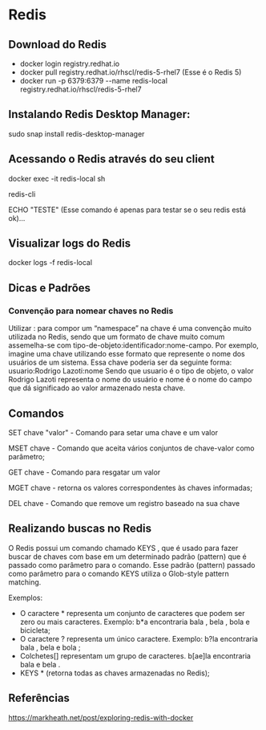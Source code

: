 # Redis

## Download do Redis

- docker login registry.redhat.io
- docker pull registry.redhat.io/rhscl/redis-5-rhel7 (Esse é o Redis 5)
- docker run -p 6379:6379 --name redis-local registry.redhat.io/rhscl/redis-5-rhel7

## Instalando Redis Desktop Manager:
 
sudo snap install redis-desktop-manager

## Acessando o Redis através do seu client

docker exec -it redis-local sh

redis-cli

ECHO "TESTE" (Esse comando é apenas para testar se o seu redis está ok)...

## Visualizar logs do Redis

docker logs -f redis-local

## Dicas e Padrões

### Convenção para nomear chaves no Redis

Utilizar : para compor um “namespace” na chave é uma convenção
muito utilizada no Redis, sendo que um formato de chave muito
comum assemelha-se com tipo-de-objeto:identificador:nome-campo.
Por exemplo, imagine uma chave utilizando esse formato que represente
o nome dos usuários de um sistema. Essa chave poderia ser da seguinte
forma:
usuario:Rodrigo Lazoti:nome
Sendo que usuario é o tipo de objeto, o valor Rodrigo Lazoti
representa o nome do usuário e nome é o nome do campo que dá significado
ao valor armazenado nesta chave.

## Comandos

SET chave "valor" - Comando para setar uma chave e um valor

MSET chave - Comando que aceita vários conjuntos de chave-valor como parâmetro;

GET chave - Comando para resgatar um valor

MGET chave -  retorna os valores correspondentes às chaves informadas;

DEL chave - Comando que remove um registro baseado na sua chave 

## Realizando buscas no Redis

O Redis possui um comando chamado KEYS , que é usado para
fazer buscar de chaves com base em um determinado padrão (pattern) que é
passado como parâmetro para o comando. Esse padrão (pattern) passado como 
parâmetro para o comando KEYS utiliza o Glob-style pattern matching.


Exemplos:

- O caractere * representa um conjunto de caracteres que podem ser zero
ou mais caracteres. Exemplo: b*a encontraria bala , bela , bola e bicicleta;
- O caractere ? representa um único caractere. Exemplo: b?la encontraria bala , bela e bola ;
- Colchetes[] representam um grupo de caracteres. b[ae]la encontraria bala e bela .
- KEYS * (retorna todas as chaves armazenadas no Redis);



## Referências

https://markheath.net/post/exploring-redis-with-docker

